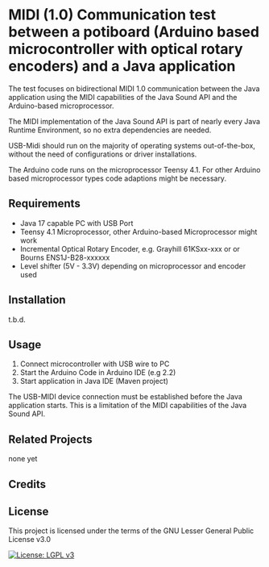 #  MIDI (1.0) Communication test between a potiboard (Arduino based microcontroller with optical rotary encoders) and a Java application

 The test focuses on bidirectional MIDI 1.0 communication between the Java application using the MIDI capabilities of the Java Sound API and the Arduino-based microprocessor.

 The MIDI implementation of the Java Sound API is part of nearly every Java Runtime Environment, so no extra dependencies are needed.

 USB-Midi should run on the majority of operating systems out-of-the-box, without the need of configurations or driver installations.
 
The Arduino code runs on the microprocessor Teensy 4.1. For other Arduino based microprocessor types code adaptions might be necessary.

## Requirements

- Java 17 capable PC with USB Port
- Teensy 4.1 Microprocessor, other Arduino-based Microprocessor might work
- Incremental Optical Rotary Encoder, e.g. Grayhill 61KSxx-xxx or or Bourns ENS1J-B28-xxxxxx
- Level shifter (5V - 3.3V) depending on microprocessor and encoder used

## Installation

t.b.d.

## Usage

1. Connect microcontroller with USB wire to PC
2. Start the Arduino Code in Arduino IDE (e.g 2.2)
3. Start application in Java IDE (Maven project) 

The USB-MIDI device connection must be established before the Java application starts.
This is a limitation of the MIDI capabilities of the Java Sound API.
## Related Projects

none yet

## Credits


## License
This project is licensed under the terms of the GNU Lesser General Public License v3.0

[![License: LGPL v3](https://img.shields.io/badge/License-LGPL%20v3-blue.svg)](https://www.gnu.org/licenses/lgpl-3.0)
